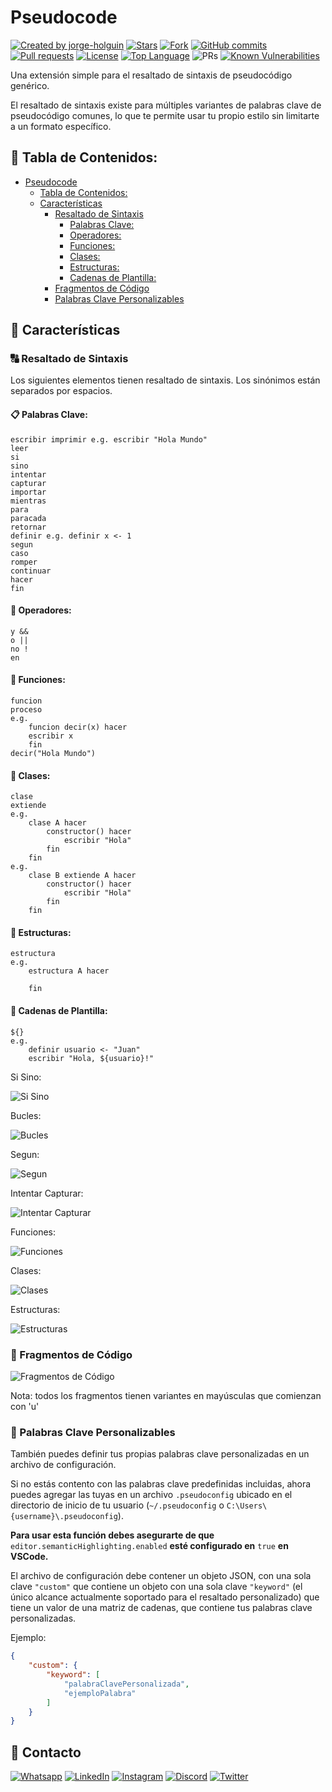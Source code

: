# Pseudocode

<!-- GitHub badges -->

[![Created by jorge-holguin](https://img.shields.io/badge/Created%20by-jorge--holguin-556bf2?style=for-the-badge&logo=github&logoColor=white&labelColor=101827)](https://github.com/jorge-holguin)
[![Stars](https://img.shields.io/github/stars/jorge-holguin/vscode-pseudocodigo?style=social)](https://github.com/jorge-holguin/vscode-pseudocodigo/stargazers)
[![Fork](https://img.shields.io/github/forks/jorge-holguin/vscode-pseudocodigo?style=social)](https://github.com/jorge-holguin/vscode-pseudocodigo/forks)
[![GitHub commits](https://img.shields.io/github/commit-activity/t/jorge-holguin/vscode-pseudocodigo?style=social&logo=github)](https://github.com/jorge-holguin/vscode-pseudocodigo/commits)
[![Pull requests](https://img.shields.io/github/issues-pr/jorge-holguin/vscode-pseudocodigo?style=social&logo=github)](https://github.com/jorge-holguin/vscode-pseudocodigo/pulls)
[![License](https://img.shields.io/github/license/jorge-holguin/vscode-pseudocodigo?color=dddddd&labelColor=000000)](https://github.com/jorge-holguin/vscode-pseudocodigo/blob/main/LICENSE)
[![Top Language](https://img.shields.io/github/languages/top/jorge-holguin/vscode-pseudocodigo?logo=github&logoColor=%23007ACC&label=JavaScript)](https://www.javascript.com/)
![PRs](https://img.shields.io/badge/PRs-bienvenidos-ff69b4.svg?style=shields)
[![Known Vulnerabilities](https://snyk.io/test/github/jorge-holguin/vscode-pseudocodigo/badge.svg)](https://snyk.io/test/github/jorge-holguin/vscode-pseudocodigo)


Una extensión simple para el resaltado de sintaxis de pseudocódigo genérico.

El resaltado de sintaxis existe para múltiples variantes de palabras clave de pseudocódigo comunes, lo que te permite usar tu propio estilo sin limitarte a un formato específico.

## 📖 Tabla de Contenidos:
- [Pseudocode](#pseudocode)
  - [Tabla de Contenidos:](#tabla-de-contenidos)
  - [Características](#características)
    - [Resaltado de Sintaxis](#resaltado-de-sintaxis)
      - [Palabras Clave:](#palabras-clave)
      - [Operadores:](#operadores)
      - [Funciones:](#funciones)
      - [Clases:](#clases)
      - [Estructuras:](#estructuras)
      - [Cadenas de Plantilla:](#cadenas-de-plantilla)
    - [Fragmentos de Código](#fragmentos-de-código)
    - [Palabras Clave Personalizables](#palabras-clave-personalizables)

## 📝 Características

### 🔠 Resaltado de Sintaxis

Los siguientes elementos tienen resaltado de sintaxis. Los sinónimos están separados por espacios.

#### 📋 Palabras Clave:
```
escribir imprimir e.g. escribir "Hola Mundo"
leer
si
sino
intentar
capturar
importar
mientras
para
paracada
retornar
definir e.g. definir x <- 1
segun
caso
romper
continuar
hacer
fin
```
#### 🧮 Operadores:
```
y &&
o ||
no !
en
```
#### 🟰 Funciones:
```
funcion
proceso
e.g.
    funcion decir(x) hacer
    escribir x
    fin
decir("Hola Mundo")
```
#### 🐒 Clases:
```
clase
extiende
e.g.
    clase A hacer
        constructor() hacer
            escribir "Hola"
        fin
    fin
e.g.
    clase B extiende A hacer
        constructor() hacer
            escribir "Hola"
        fin
    fin
```
#### 🧱 Estructuras:
```
estructura
e.g.
    estructura A hacer
    
    fin
```
#### 🔗 Cadenas de Plantilla:
```
${}
e.g.
    definir usuario <- "Juan"
    escribir "Hola, ${usuario}!"
```
Si Sino:

![Si Sino](./images/sisino.png)

Bucles:

![Bucles](images/bucles.png)

Segun:

![Segun](images/segun.png)

Intentar Capturar:

![Intentar Capturar](images/intentar.png)

Funciones:

![Funciones](images/funcion.png)

Clases:

![Clases](images/clase.png)

Estructuras:

![Estructuras](images/estructura.png)

### 💎 Fragmentos de Código
![Fragmentos de Código](images/snippets.gif)

Nota: todos los fragmentos tienen variantes en mayúsculas que comienzan con 'u'

### 🔑 Palabras Clave Personalizables
También puedes definir tus propias palabras clave personalizadas en un archivo de configuración.

Si no estás contento con las palabras clave predefinidas incluidas, ahora puedes agregar las tuyas en un archivo `.pseudoconfig` ubicado en el directorio de inicio de tu usuario (`~/.pseudoconfig` o `C:\Users\{username}\.pseudoconfig`).

**Para usar esta función debes asegurarte de que** `editor.semanticHighlighting.enabled` **esté configurado en** `true` **en VSCode.**

El archivo de configuración debe contener un objeto JSON, con una sola clave `"custom"` que contiene un objeto con una sola clave `"keyword"` (el único alcance actualmente soportado para el resaltado personalizado) que tiene un valor de una matriz de cadenas, que contiene tus palabras clave personalizadas.

Ejemplo:
```json
{
    "custom": {
        "keyword": [
            "palabraClavePersonalizada",
            "ejemploPalabra"
        ]
    }
}
```

## 📱 Contacto

[![Whatsapp](https://img.shields.io/badge/Whatsapp-@vidadigital-2CA5E0?style=social&logo=whatsapp&logoColor=00bb2d)](https://wa.link/vrfkzc)
[![LinkedIn](https://img.shields.io/badge/LinkedIn-vidadigital-blue?style=flat&logo=linkedin&logoColor=b0c0c0&labelColor=363D44)](https://www.linkedin.com/in/jorgeholguinc/)
[![Instagram](https://img.shields.io/badge/Instagram-vidadigital-grey?style=flat&logo=instagram&logoColor=b0c0c0&labelColor=8134af)](https://www.instagram.com/vidadigitalai/)
[![Discord](https://img.shields.io/badge/Discord-vidadigital-7289da?style=flat&logo=discord&logoColor=b0c0c0&labelColor=2c2f33)](https://discord.com/invite/M9WDc7xX)
[![Twitter](https://img.shields.io/twitter/follow/vidadigital.svg?style=social)](https://twitter.com/VidaDigitalIA)
